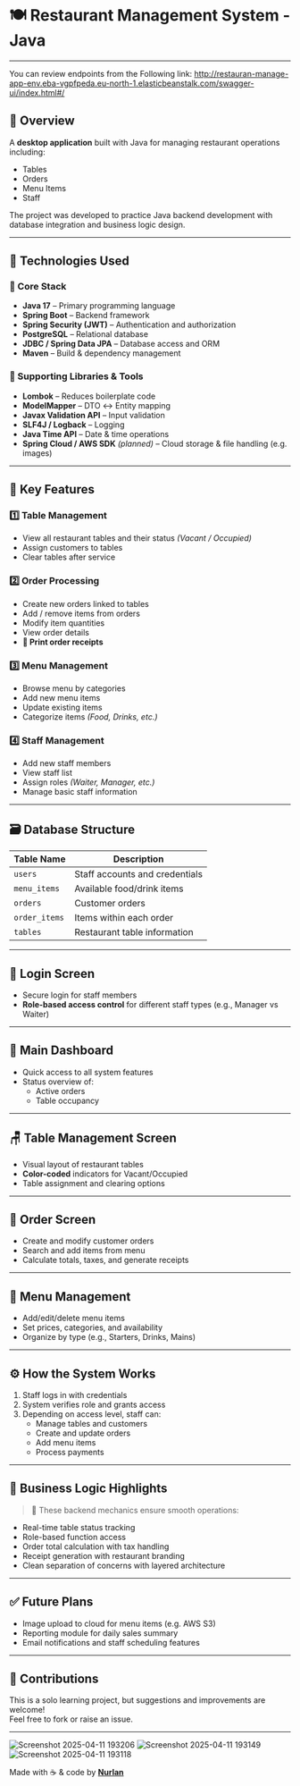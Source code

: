 
# 🍽️ Restaurant Management System - Java

---
You can review endpoints from the Following link: http://restauran-manage-app-env.eba-vgpfpeda.eu-north-1.elasticbeanstalk.com/swagger-ui/index.html#/

## 📖 Overview

A **desktop application** built with Java for managing restaurant operations including:

- Tables
- Orders
- Menu Items
- Staff

The project was developed to practice Java backend development with database integration and business logic design.

---

## 🧰 Technologies Used

### 🔹 Core Stack
- **Java 17** – Primary programming language  
- **Spring Boot** – Backend framework  
- **Spring Security (JWT)** – Authentication and authorization  
- **PostgreSQL** – Relational database  
- **JDBC / Spring Data JPA** – Database access and ORM  
- **Maven** – Build & dependency management  

### 🔸 Supporting Libraries & Tools
- **Lombok** – Reduces boilerplate code  
- **ModelMapper** – DTO ↔ Entity mapping  
- **Javax Validation API** – Input validation  
- **SLF4J / Logback** – Logging  
- **Java Time API** – Date & time operations  
- **Spring Cloud / AWS SDK** *(planned)* – Cloud storage & file handling (e.g. images)

---

## 🌟 Key Features

### 1️⃣ Table Management
- View all restaurant tables and their status _(Vacant / Occupied)_
- Assign customers to tables  
- Clear tables after service  

### 2️⃣ Order Processing
- Create new orders linked to tables  
- Add / remove items from orders  
- Modify item quantities  
- View order details  
- **🧾 Print order receipts**

### 3️⃣ Menu Management
- Browse menu by categories  
- Add new menu items  
- Update existing items  
- Categorize items _(Food, Drinks, etc.)_

### 4️⃣ Staff Management
- Add new staff members  
- View staff list  
- Assign roles _(Waiter, Manager, etc.)_  
- Manage basic staff information  

---

## 🗃️ Database Structure

| Table Name     | Description                        |
|----------------|------------------------------------|
| `users`        | Staff accounts and credentials     |
| `menu_items`   | Available food/drink items         |
| `orders`       | Customer orders                    |
| `order_items`  | Items within each order            |
| `tables`       | Restaurant table information       |

---

## 🔐 Login Screen

- Secure login for staff members  
- **Role-based access control** for different staff types (e.g., Manager vs Waiter)

---

## 🧭 Main Dashboard

- Quick access to all system features  
- Status overview of:
  - Active orders  
  - Table occupancy  

---

## 🪑 Table Management Screen

- Visual layout of restaurant tables  
- **Color-coded** indicators for Vacant/Occupied  
- Table assignment and clearing options  

---

## 🧾 Order Screen

- Create and modify customer orders  
- Search and add items from menu  
- Calculate totals, taxes, and generate receipts  

---

## 🧆 Menu Management

- Add/edit/delete menu items  
- Set prices, categories, and availability  
- Organize by type (e.g., Starters, Drinks, Mains)

---

## ⚙️ How the System Works

1. Staff logs in with credentials  
2. System verifies role and grants access  
3. Depending on access level, staff can:
   - Manage tables and customers
   - Create and update orders
   - Add menu items
   - Process payments

---

## 🧠 Business Logic Highlights

> 🎯 These backend mechanics ensure smooth operations:

- Real-time table status tracking  
- Role-based function access  
- Order total calculation with tax handling  
- Receipt generation with restaurant branding  
- Clean separation of concerns with layered architecture  

---

## ✅ Future Plans

- Image upload to cloud for menu items (e.g. AWS S3)  
- Reporting module for daily sales summary  
- Email notifications and staff scheduling features  

---

## 🤝 Contributions

This is a solo learning project, but suggestions and improvements are welcome!  
Feel free to fork or raise an issue.

---
![Screenshot 2025-04-11 193206](https://github.com/user-attachments/assets/68723430-2e0f-47c2-899e-cd993805d02a)
![Screenshot 2025-04-11 193149](https://github.com/user-attachments/assets/76ecdae7-1c6b-41f3-84f7-9c7ad23f6634)
![Screenshot 2025-04-11 193118](https://github.com/user-attachments/assets/bee0be72-1715-4f0f-bcdc-09483256663d)

Made with ☕ & code by **[Nurlan](https://github.com/nurlanlan)**
